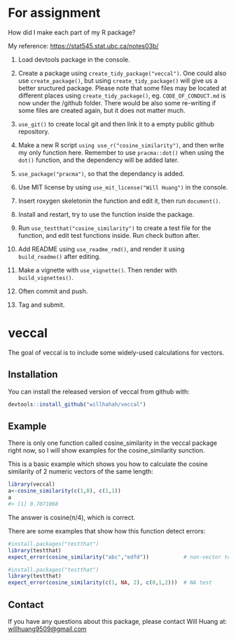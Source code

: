 
<!-- README.md is generated from README.Rmd. Please edit that file -->

# For assignment

How did I make each part of my R package?

My reference: <https://stat545.stat.ubc.ca/notes03b/>

1.  Load devtools package in the console.

2.  Create a package using `create_tidy_package("veccal")`. One could
    also use `create_package()`, but using `create_tidy_package()` will
    give us a better sructured package. Please note that some files may
    be located at different places using `create_tidy_package()`, eg.
    `CODE_OF_CONDUCT.md` is now under the /github folder. There would be
    also some re-writing if some files are created again, but it does
    not matter much.

3.  `use_git()` to create local git and then link it to a empty public
    github repository.

4.  Make a new R script `using use_r("cosine_similarity")`, and then
    write my only function here. Remember to use `pracma::dot()` when
    using the `dot()` function, and the dependency will be added later.

5.  `use_package("pracma")`, so that the dependancy is added.

6.  Use MIT license by using `use_mit_license("Will Huang")` in the
    console.

7.  Insert roxygen skeletonin the function and edit it, then run
    `document()`.

8.  Install and restart, try to use the function inside the package.

9.  Run `use_testthat("cosine_similarity")` to create a test file for
    the function, and edit test functions inside. Run check button
    after.

10. Add README using `use_readme_rmd()`, and render it using
    `build_readme()` after editing.

11. Make a vignette with `use_vignette()`. Then render with
    `build_vignettes()`.

12. Often commit and push.

13. Tag and submit.

# veccal

<!-- badges: start -->

<!-- badges: end -->

The goal of veccal is to include some widely-used calculations for
vectors.

## Installation

You can install the released version of veccal from github with:

``` r
devtools::install_github("willhahah/veccal")
```

## Example

There is only one function called cosine\_similarity in the veccal
package right now, so I will show examples for the cosine\_similarity
sunction.

This is a basic example which shows you how to calculate the cosine
similarity of 2 numeric vectors of the same length:

``` r
library(veccal)
a<-cosine_similarity(c(1,0), c(1,1))
a
#> [1] 0.7071068
```

The answer is cosine(π/4), which is correct.

There are some examples that show how this function detect errors:

``` r
#install.packages("testthat")
library(testthat)
expect_error(cosine_similarity("abc","edfd"))           # non-vector test
```

``` r
#install.packages("testthat")
library(testthat)
expect_error(cosine_similarity(c(1, NA, 2), c(0,1,2)))  # NA test
```

## Contact

If you have any questions about this package, please contact Will Huang
at: <willhuang9509@gmail.com>
